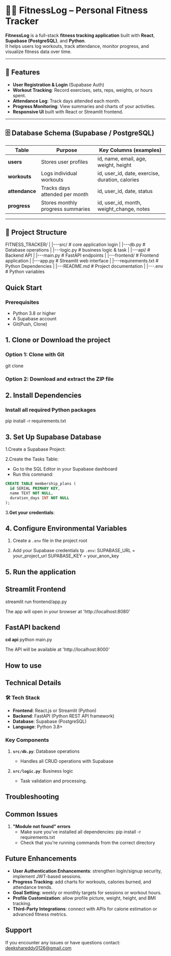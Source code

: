 # 🏋️‍♀️ FitnessLog – Personal Fitness Tracker

**FitnessLog** is a full-stack **fitness tracking application** built with **React**, **Supabase (PostgreSQL)**, and **Python**.  
It helps users log workouts, track attendance, monitor progress, and visualize fitness data over time.

---

## 🚀 Features

- **User Registration & Login** (Supabase Auth)  
- **Workout Tracking**: Record exercises, sets, reps, weights, or hours spent.  
- **Attendance Log**: Track days attended each month.  
- **Progress Monitoring**: View summaries and charts of your activities.  
- **Responsive UI** built with React or Streamlit frontend.

---

## 🗄️ Database Schema (Supabase / PostgreSQL)

| Table          | Purpose                               | Key Columns (examples) |
|----------------|---------------------------------------|------------------------|
| **users**      | Stores user profiles                  | id, name, email, age, weight, height |
| **workouts**   | Logs individual workouts              | id, user_id, date, exercise, duration, calories |
| **attendance** | Tracks days attended per month        | id, user_id, date, status |
| **progress**   | Stores monthly progress summaries     | id, user_id, month, weight_change, notes |

---

## 📁 Project Structure



FITNESS_TRACKER/
|
|---src/        # core application login
|   |---db.py       # Database operations
|   |---logic.py    # business logic & task
|
|---api/        # Backend API
|   |---main.py     # FastAPI endpoints
|
|---frontend/   # Frontend application
|   |---app.py      # Streamlit web interface
|
|---requirements.txt    # Python Dependencies
|
|---README.md           # Project documentation
|
|---.env                # Python variables

## Quick Start

### Prerequisites

- Python 3.8 or higher
- A Supabase account
- Git(Push, Clone) 

## 1. Clone or Download the project
### Option 1: Clone with Git
git clone <repositary-url>

### Option 2: Download and extract the ZIP file

## 2. Install Dependencies

### Install all required Python packages
pip install -r requirements.txt

## 3. Set Up Supabase Database

1.Create a Supabase Project:

2.Create the Tasks Table:
- Go to the SQL Editor in your Supabase dashboard
- Run this command:

``` sql
CREATE TABLE membership_plans (
  id SERIAL PRIMARY KEY,          
  name TEXT NOT NULL,
  duration_days INT NOT NULL
);

```

3.**Get your credentials**:

## 4. Configure Environmental Variables

1. Create a `.env` file in the project root

2. Add your Supabase credentials tp `.env`:
SUPABASE_URL = your_project_url
SUPABASE_KEY = your_anon_key

## 5. Run the application

## Streamlit Frontend
streamlit run frontend/app.py

The app will open in your browser at 'http://localhost:8080'

## FastAPI backend

**cd api**
python main.py

The API will be available at 'http://localhost:8000'

## How to use

## Technical Details

### 🛠️ Tech Stack

- **Frontend**: React.js or Streamlit (Python)
- **Backend**: FastAPI (Python REST API framework)
- **Database**: Supabase (PostgreSQL)
- **Language**: Python 3.8+

### Key Components

1. **`src/db.py`**: Database operations
    - Handles all CRUD operations with Supabase

2. **`src/logic.py`**: Business logic
    - Task validation and processing.

## Troubleshooting

## Common Issues

1. **"Module not found" errors**
    - Make sure you've installed all dependencies:
    pip install -r requirements.txt
    - Check that you're running commands from the correct directory

## Future Enhancements

- **User Authentication Enhancements**: strengthen login/signup security, implement JWT-based sessions.  
- **Progress Tracking**: add charts for workouts, calories burned, and attendance trends.  
- **Goal Setting**: weekly or monthly targets for sessions or workout hours.  
- **Profile Customization**: allow profile picture, weight, height, and BMI tracking.  
- **Third-Party Integrations**: connect with APIs for calorie estimation or advanced fitness metrics.  

## Support

If you encounter any issues or have questions contact:
deekshareddy0126@gmail.com
